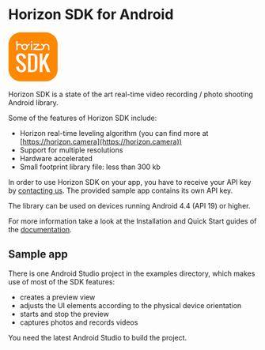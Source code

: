 Horizon SDK for Android
=======================

![Horizon logo](/docs/assets/images/horizonsdk-logo.png)

Horizon SDK is a state of the art real-time video recording / photo shooting Android library.

Some of the features of Horizon SDK include:

* Horizon real-time leveling algorithm (you can find more at [https://horizon.camera](https://horizon.camera))
* Support for multiple resolutions
* Hardware accelerated
* Small footprint library file: less than 300 kb

In order to use Horizon SDK on your app, you have to receive your API key by [contacting us](https://horizon.camera/sdk/). The provided sample app contains its own API key.

The library can be used on devices running Android 4.4 (API 19) or higher. 

For more information take a look at the Installation and Quick Start guides of the [documentation](https://horizoncamera.github.io/HorizonSDK-Android/).

Sample app
--------

There is one Android Studio project in the examples directory, which makes use of most of the SDK features:

* creates a preview view
* adjusts the UI elements according to the physical device orientation
* starts and stop the preview
* captures photos and records videos

You need the latest Android Studio to build the project.




